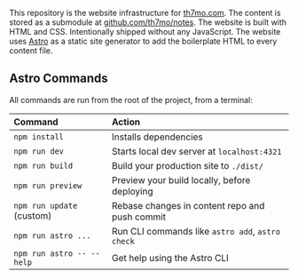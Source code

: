 This repository is the website infrastructure for [th7mo.com](https://th7mo.com).
The content is stored as a submodule at [github.com/th7mo/notes](https://github.com/th7mo/notes).
The website is built with HTML and CSS. Intentionally shipped without any
JavaScript. The website uses [Astro](https://astro.build/) as a static site
generator to add the boilerplate HTML to every content file.

## Astro Commands
All commands are run from the root of the project, from a terminal:

| Command                   | Action                                           |
| :------------------------ | :----------------------------------------------- |
| `npm install`             | Installs dependencies                            |
| `npm run dev`             | Starts local dev server at `localhost:4321`      |
| `npm run build`           | Build your production site to `./dist/`          |
| `npm run preview`         | Preview your build locally, before deploying     |
| `npm run update` (custom) | Rebase changes in content repo and push commit   |
| `npm run astro ...`       | Run CLI commands like `astro add`, `astro check` |
| `npm run astro -- --help` | Get help using the Astro CLI                     |
